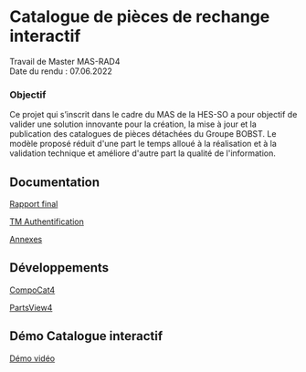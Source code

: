 # Catalogue de pièces de rechange interactif
Travail de Master MAS-RAD4\
Date du rendu : 07.06.2022
### Objectif
Ce projet qui s’inscrit dans le cadre du MAS de la HES-SO a pour objectif de valider une solution innovante pour la création, la mise à jour et la publication des catalogues de pièces détachées du Groupe BOBST.  Le modèle proposé réduit d'une part le temps alloué à la réalisation et à la validation technique et améliore d'autre part la qualité de l'information.

## Documentation

[Rapport final](https://github.com/sebastienvial/TM-MAS-RAD4/blob/main/Vial%20S%C3%A9bastien_Rapport_Final_012.pdf)

[TM Authentification](https://github.com/sebastienvial/TM-MAS-RAD4/blob/main/Annexes/Vial%20S%C3%A9bastien_Authentification%20TM-signed.pdf)

[Annexes](https://github.com/sebastienvial/TM-MAS-RAD4/tree/main/Annexes)

## Développements

[CompoCat4](https://github.com/sebastienvial/compocat4)

[PartsView4](https://github.com/sebastienvial/partsview4)

## Démo Catalogue interactif

[Démo vidéo](https://www.youtube.com/watch?v=KRREwFOcarA)
